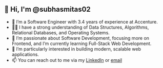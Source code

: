 ## 👋 Hi, I'm @subhasmitas02

- 🔭 I’m a Software Engineer with 3.4 years of experience at Accenture.
- 🧑‍💻 I have a strong understanding of Data Structures, Algorithms, Relational Databases, and Operating Systems.
- 🌟 I’m passionate about Software Development, focusing more on Frontend, and I’m currently learning Full-Stack Web Development.
- 👀 I’m particularly interested in building modern, scalable web applications.
- 📫 You can reach out to me via my [LinkedIn](https://www.linkedin.com/in/subhasmita867544/) or [email](mailto:subhasmita.examp@gmail.com)
